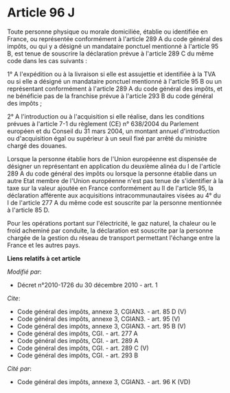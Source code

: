 # Article 96 J

Toute personne physique ou morale domiciliée, établie ou identifiée en France, ou représentée conformément à l'article 289 A
du code général des impôts, ou qui y a désigné un mandataire ponctuel mentionné à l'article 95 B, est tenue de souscrire la
déclaration prévue à l'article 289 C du même code dans les cas suivants : 

1° A l'expédition ou à la livraison si elle est assujettie et identifiée à la TVA ou si elle a désigné un mandataire ponctuel
mentionné à l'article 95 B ou un représentant conformément à l'article 289 A du code général des impôts, et ne bénéficie pas
de la franchise prévue à l'article 293 B du code général des impôts ; 

2° A l'introduction ou à l'acquisition si elle réalise, dans les conditions prévues à l'article 7-1 du règlement (CE) n°
638/2004 du Parlement européen et du Conseil du 31 mars 2004, un montant annuel d'introduction ou d'acquisition égal ou
supérieur à un seuil fixé par arrêté du ministre chargé des douanes. 

Lorsque la personne établie hors de l'Union européenne est dispensée de désigner un représentant en application du deuxième
alinéa du I de l'article 289 A du code général des impôts ou lorsque la personne établie dans un autre Etat membre de l'Union
européenne n'est pas tenue de s'identifier à la taxe sur la valeur ajoutée en France conformément au II de l'article 95, la
déclaration afférente aux acquisitions intracommunautaires visées au 4° du I de l'article 277 A du même code est souscrite
par la personne mentionnée à l'article 85 D. 

Pour les opérations portant sur l'électricité, le gaz naturel, la chaleur ou le froid acheminé par conduite, la déclaration
est souscrite par la personne chargée de la gestion du réseau de transport permettant l'échange entre la France et les autres
pays.

**Liens relatifs à cet article**

_Modifié par_:

  - Décret n°2010-1726 du 30 décembre 2010 - art. 1

_Cite_:

  - Code général des impôts, annexe 3, CGIAN3. - art. 85 D (V)
  - Code général des impôts, annexe 3, CGIAN3. - art. 95 (V)
  - Code général des impôts, annexe 3, CGIAN3. - art. 95 B (V)
  - Code général des impôts, CGI. - art. 277 A
  - Code général des impôts, CGI. - art. 289 A
  - Code général des impôts, CGI. - art. 289 C (V)
  - Code général des impôts, CGI. - art. 293 B

_Cité par_:

  - Code général des impôts, annexe 3, CGIAN3. - art. 96 K (VD)
